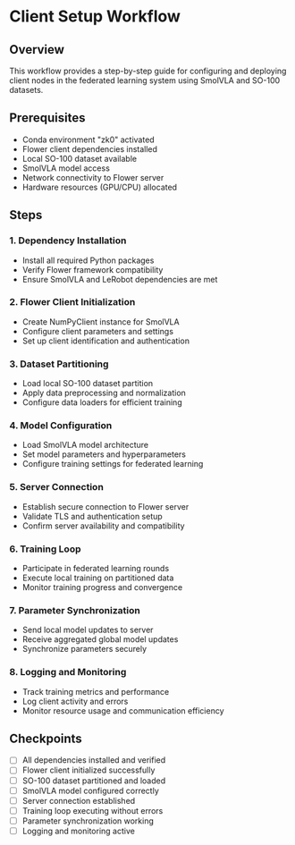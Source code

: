# Client Setup Workflow

## Overview
This workflow provides a step-by-step guide for configuring and deploying client nodes in the federated learning system using SmolVLA and SO-100 datasets.

## Prerequisites
- Conda environment "zk0" activated
- Flower client dependencies installed
- Local SO-100 dataset available
- SmolVLA model access
- Network connectivity to Flower server
- Hardware resources (GPU/CPU) allocated

## Steps

### 1. Dependency Installation
- Install all required Python packages
- Verify Flower framework compatibility
- Ensure SmolVLA and LeRobot dependencies are met

### 2. Flower Client Initialization
- Create NumPyClient instance for SmolVLA
- Configure client parameters and settings
- Set up client identification and authentication

### 3. Dataset Partitioning
- Load local SO-100 dataset partition
- Apply data preprocessing and normalization
- Configure data loaders for efficient training

### 4. Model Configuration
- Load SmolVLA model architecture
- Set model parameters and hyperparameters
- Configure training settings for federated learning

### 5. Server Connection
- Establish secure connection to Flower server
- Validate TLS and authentication setup
- Confirm server availability and compatibility

### 6. Training Loop
- Participate in federated learning rounds
- Execute local training on partitioned data
- Monitor training progress and convergence

### 7. Parameter Synchronization
- Send local model updates to server
- Receive aggregated global model updates
- Synchronize parameters securely

### 8. Logging and Monitoring
- Track training metrics and performance
- Log client activity and errors
- Monitor resource usage and communication efficiency

## Checkpoints
- [ ] All dependencies installed and verified
- [ ] Flower client initialized successfully
- [ ] SO-100 dataset partitioned and loaded
- [ ] SmolVLA model configured correctly
- [ ] Server connection established
- [ ] Training loop executing without errors
- [ ] Parameter synchronization working
- [ ] Logging and monitoring active